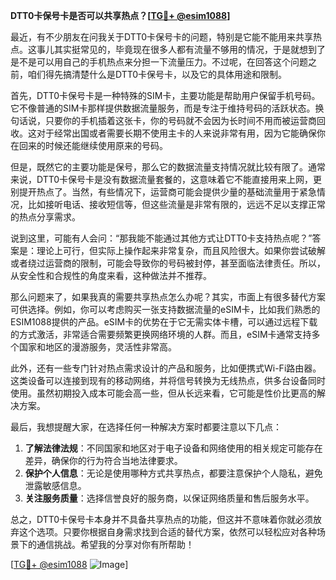 **DTT0卡保号卡是否可以共享热点？[[TG💪+ @esim1088](https://t.me/s/esim1088)]**

最近，有不少朋友在问我关于DTT0卡保号卡的问题，特别是它能不能用来共享热点。这事儿其实挺常见的，毕竟现在很多人都有流量不够用的情况，于是就想到了是不是可以用自己的手机热点来分担一下流量压力。不过呢，在回答这个问题之前，咱们得先搞清楚什么是DTT0卡保号卡，以及它的具体用途和限制。

首先，DTT0卡保号卡是一种特殊的SIM卡，主要功能是帮助用户保留手机号码。它不像普通的SIM卡那样提供数据流量服务，而是专注于维持号码的活跃状态。换句话说，只要你的手机插着这张卡，你的号码就不会因为长时间不用而被运营商回收。这对于经常出国或者需要长期不使用主卡的人来说非常有用，因为它能确保你在回来的时候还能继续使用原来的号码。

但是，既然它的主要功能是保号，那么它的数据流量支持情况就比较有限了。通常来说，DTT0卡保号卡是没有数据流量套餐的，这意味着它不能直接用来上网，更别提开热点了。当然，有些情况下，运营商可能会提供少量的基础流量用于紧急情况，比如接听电话、接收短信等，但这些流量是非常有限的，远远不足以支撑正常的热点分享需求。

说到这里，可能有人会问：“那我能不能通过其他方式让DTT0卡支持热点呢？”答案是：理论上可行，但实际上操作起来非常复杂，而且风险很大。如果你尝试破解或者绕过运营商的限制，可能会导致你的号码被封停，甚至面临法律责任。所以，从安全性和合规性的角度来看，这种做法并不推荐。

那么问题来了，如果我真的需要共享热点怎么办呢？其实，市面上有很多替代方案可供选择。例如，你可以考虑购买一张支持数据流量的eSIM卡，比如我们熟悉的ESIM1088提供的产品。eSIM卡的优势在于它无需实体卡槽，可以通过远程下载的方式激活，非常适合需要频繁更换网络环境的人群。而且，eSIM卡通常支持多个国家和地区的漫游服务，灵活性非常高。

此外，还有一些专门针对热点需求设计的产品和服务，比如便携式Wi-Fi路由器。这类设备可以连接到现有的移动网络，并将信号转换为无线热点，供多台设备同时使用。虽然初期投入成本可能会高一些，但从长远来看，它可能是性价比更高的解决方案。

最后，我想提醒大家，在选择任何一种解决方案时都要注意以下几点：

1. **了解法律法规**：不同国家和地区对于电子设备和网络使用的相关规定可能存在差异，确保你的行为符合当地法律要求。
2. **保护个人信息**：无论是使用哪种方式共享热点，都要注意保护个人隐私，避免泄露敏感信息。
3. **关注服务质量**：选择信誉良好的服务商，以保证网络质量和售后服务水平。

总之，DTT0卡保号卡本身并不具备共享热点的功能，但这并不意味着你就必须放弃这个选项。只要你根据自身需求找到合适的替代方案，依然可以轻松应对各种场景下的通信挑战。希望我的分享对你有所帮助！

[[TG💪+ @esim1088](https://t.me/s/esim1088) ![Image](https://i.postimg.cc/4NQfJmqS/Snipaste-2025-05-13-00-14-12.png)]